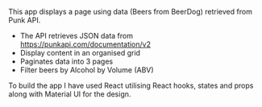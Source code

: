 This app displays a page using data (Beers from BeerDog) retrieved from Punk API. 

- The API retrieves JSON data from https://punkapi.com/documentation/v2
- Display content in an organised grid
- Paginates data into 3 pages
- Filter beers by Alcohol by Volume (ABV)

To build the app I have used React utilising React hooks, states and props along with Material UI for the design. 
